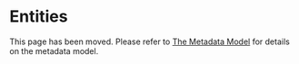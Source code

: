 # Entities


This page has been moved. Please refer to [The Metadata Model](../modeling/extending-the-metadata-model.md) for details on
the metadata model.
